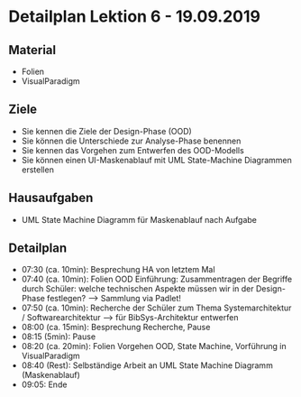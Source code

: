 Detailplan Lektion 6 - 19.09.2019
===========================================

Material
--------
* Folien
* VisualParadigm

Ziele
-----

* Sie kennen die Ziele der Design-Phase (OOD)
* Sie können die Unterschiede zur Analyse-Phase benennen
* Sie kennen das Vorgehen zum Entwerfen des OOD-Modells
* Sie können einen UI-Maskenablauf mit UML State-Machine Diagrammen erstellen

Hausaufgaben
---------------

* UML State Machine Diagramm für Maskenablauf nach Aufgabe

Detailplan
----------

* 07:30 (ca. 10min): Besprechung HA von letztem Mal
* 07:40 (ca. 10min): Folien OOD Einführung: Zusammentragen der Begriffe durch Schüler: welche technischen Aspekte müssen wir in der Design-Phase festlegen?
                     --> Sammlung via Padlet!
* 07:50 (ca. 10min): Recherche der Schüler zum Thema Systemarchitektur / Softwarearchitektur --> für BibSys-Architektur entwerfen
* 08:00 (ca. 15min): Besprechung Recherche, Pause
* 08:15 (5min): Pause
* 08:20 (ca. 20min): Folien Vorgehen OOD, State Machine, Vorführung in VisualParadigm
* 08:40 (Rest): Selbständige Arbeit an UML State Machine Diagramm (Maskenablauf)
* 09:05: Ende
